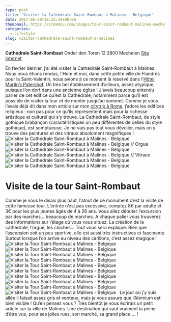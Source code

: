 ```yaml
---
type: post
title: 'Visiter la Cathédrale Saint-Rombaut à Malines – Belgique'
date: 2017-05-29T18:23:34+00:00
thumbnail: https://crokmou.com/images/tour-saint-rombaut-malines-mechelen-flandres-belgique-crokmou-blog-cuisine-voyage-1.jpg
categories:
  - Lifestyle
slug: visiter-cathedrale-saint-rombaut-a-malines
---
```




**Cathédrale Saint-Rombaut**
Onder den Toren 12
2800 Mechelen
[Site Internet](https://toerisme.mechelen.be/montez-au-sommet-de-la-tour-saint-rombaut)

En février dernier, j’ai été visiter la Cathédrale Saint-Rombaut à Malines. Nous nous étions rendus, l’Hom et moi, dans cette petite ville de Flandres pour la Saint-Valentin, nous avions à ce moment là réservé dans l’[Hôtel Martin’s Patershof](http://www.crokmou.com/2017/03/dormir-eglise-hotel-martins-patershof-a-malines-belgique). Un très bel établissement d’ailleurs, assez atypique, puisque l’on dort dans une ancienne église ! J’avais beaucoup entendu parler de cet édifice qu’est la Cathédrale, notamment parce qu’il est possible de visiter la tour et de monter jusqu’au sommet. Comme je vous l’avais déjà dit dans mon article sur mon [citytrip à Rome](https://www.crokmou.com/2017/01/citytrip-a-rome-italie), j’adore les édifices religieux : non pas pour ce qu’ils représentent mais pour la richesse artistique et culturel qui s’y trouve. La Cathédrale Saint-Rombaut, de style gothique brabançon (caractéristiques un peu différentes de celles du style gothique), est somptueuse. Je ne vais pas tout vous dévoiler, mais on y trouve des peintures et des vitraux absolument magnifiques !   ![Visiter la Cathédrale Saint-Rombaut à Malines - Belgique](http://www.crokmou.com/wp-content/uploads/2017/03/tour-saint-rombaut-malines-mechelen-flandres-belgique-crokmou-blog-cuisine-voyage-1-1.jpg "Visiter la Cathédrale Saint-Rombaut à Malines - Belgique") ![Visiter la Cathédrale Saint-Rombaut à Malines - Belgique // Orgue](http://www.crokmou.com/wp-content/uploads/2017/03/tour-saint-rombaut-malines-mechelen-flandres-belgique-crokmou-blog-cuisine-voyage-1-2.jpg "Visiter la Cathédrale Saint-Rombaut à Malines - Belgique // Orgue") ![Visiter la Cathédrale Saint-Rombaut à Malines - Belgique ](http://www.crokmou.com/wp-content/uploads/2017/03/tour-saint-rombaut-malines-mechelen-flandres-belgique-crokmou-blog-cuisine-voyage-1-3.jpg "Visiter la Cathédrale Saint-Rombaut à Malines - Belgique") ![Visiter la Cathédrale Saint-Rombaut à Malines - Belgique // Vitraux](http://www.crokmou.com/wp-content/uploads/2017/03/tour-saint-rombaut-malines-mechelen-flandres-belgique-crokmou-blog-cuisine-voyage-1-5.jpg "Visiter la Cathédrale Saint-Rombaut à Malines - Belgique // Vitraux") ![Visiter la Cathédrale Saint-Rombaut à Malines - Belgique ](http://www.crokmou.com/wp-content/uploads/2017/03/tour-saint-rombaut-malines-mechelen-flandres-belgique-crokmou-blog-cuisine-voyage-1-4.jpg "Visiter la Cathédrale Saint-Rombaut à Malines - Belgique ")![Visiter la Cathédrale Saint-Rombaut à Malines - Belgique](http://www.crokmou.com/wp-content/uploads/2017/03/tour-saint-rombaut-malines-mechelen-flandres-belgique-crokmou-blog-cuisine-voyage-1-6.jpg "Visiter la Cathédrale Saint-Rombaut à Malines - Belgique")

# Visite de la tour Saint-Rombaut

Comme je vous le disais plus haut, l’atout de ce monument c’est la visite de cette fameuse tour. L’entrée n’est pas excessive, comptez 8€ par adulte et 3€ pour les plus jeunes âgés de 4 à 26 ans. Vous allez débuter l’excursion par des marches… beaucoup de marches. A chaque palier vous trouverez des informations sur l’étage où vous vous situez. La création de la cathédrale, l’orgue, les cloches… Tout vous sera expliqué. Bien que l’ascension soit un peu sportive, elle est aussi très instructives et fascinante. Surtout lorsque l’on arrive au niveau des carillons, c’est assez magique !     ![Visiter la Tour Saint-Rombaut à Malines - Belgique](http://www.crokmou.com/wp-content/uploads/2017/03/tour-saint-rombaut-malines-mechelen-flandres-belgique-crokmou-blog-cuisine-voyage-1-7.jpg "Visiter la Tour Saint-Rombaut à Malines - Belgique") ![Visiter la Tour Saint-Rombaut à Malines - Belgique](http://www.crokmou.com/wp-content/uploads/2017/03/tour-saint-rombaut-malines-mechelen-flandres-belgique-crokmou-blog-cuisine-voyage-1-8.jpg "Visiter la Tour Saint-Rombaut à Malines - Belgique") ![Visiter la Tour Saint-Rombaut à Malines - Belgique](http://www.crokmou.com/wp-content/uploads/2017/03/tour-saint-rombaut-malines-mechelen-flandres-belgique-crokmou-blog-cuisine-voyage-1-9.jpg "Visiter la Tour Saint-Rombaut à Malines - Belgique") ![Visiter la Tour Saint-Rombaut à Malines - Belgique](http://www.crokmou.com/wp-content/uploads/2017/03/tour-saint-rombaut-malines-mechelen-flandres-belgique-crokmou-blog-cuisine-voyage-1-10.jpg "Visiter la Tour Saint-Rombaut à Malines - Belgique") ![Visiter la Tour Saint-Rombaut à Malines - Belgique](http://www.crokmou.com/wp-content/uploads/2017/03/tour-saint-rombaut-malines-mechelen-flandres-belgique-crokmou-blog-cuisine-voyage-1-12.jpg "Visiter la Tour Saint-Rombaut à Malines - Belgique") ![Visiter la Tour Saint-Rombaut à Malines - Belgique](http://www.crokmou.com/wp-content/uploads/2017/03/tour-saint-rombaut-malines-mechelen-flandres-belgique-crokmou-blog-cuisine-voyage-1-11.jpg "Visiter la Tour Saint-Rombaut à Malines - Belgique") ![Visiter la Tour Saint-Rombaut à Malines - Belgique](http://www.crokmou.com/wp-content/uploads/2017/03/tour-saint-rombaut-malines-mechelen-flandres-belgique-crokmou-blog-cuisine-voyage-1-13.jpg "Visiter la Tour Saint-Rombaut à Malines - Belgique") ![Visiter la Tour Saint-Rombaut à Malines - Belgique](http://www.crokmou.com/wp-content/uploads/2017/03/tour-saint-rombaut-malines-mechelen-flandres-belgique-crokmou-blog-cuisine-voyage-1-14.jpg "Visiter la Tour Saint-Rombaut à Malines - Belgique") ![Visiter la Tour Saint-Rombaut à Malines - Belgique](http://www.crokmou.com/wp-content/uploads/2017/03/tour-saint-rombaut-malines-mechelen-flandres-belgique-crokmou-blog-cuisine-voyage-1-16.jpg "Visiter la Tour Saint-Rombaut à Malines - Belgique")![Visiter la Tour Saint-Rombaut à Malines - Belgique](http://www.crokmou.com/wp-content/uploads/2017/03/tour-saint-rombaut-malines-mechelen-flandres-belgique-crokmou-blog-cuisine-voyage-1-15.jpg "Visiter la Tour Saint-Rombaut à Malines - Belgique")   Le jour où j’y suis allée il faisait assez gris et venteux, mais je vous assure que l’Atomium est bien visible ! Qu’en pensez vous ? Très bientôt je vous écrirais un petit article sur la ville de Malines. Une destination qui vaut vraiment la peine d’être vue, pour ses jolies rues, son marché, sa grand place … !
